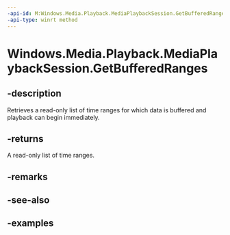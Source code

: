 ```yaml
---
-api-id: M:Windows.Media.Playback.MediaPlaybackSession.GetBufferedRanges
-api-type: winrt method
---
```


<!-- Method syntax.
public IVectorView<MediaTimeRange> MediaPlaybackSession.GetBufferedRanges()
-->

# Windows.Media.Playback.MediaPlaybackSession.GetBufferedRanges


## -description

Retrieves a read-only list of time ranges for which data is buffered and playback can begin immediately.

## -returns

A read-only list of time ranges.

## -remarks

## -see-also

## -examples


